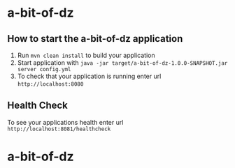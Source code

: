 # a-bit-of-dz

How to start the a-bit-of-dz application
---

1. Run `mvn clean install` to build your application
1. Start application with `java -jar target/a-bit-of-dz-1.0.0-SNAPSHOT.jar server config.yml`
1. To check that your application is running enter url `http://localhost:8080`

Health Check
---

To see your applications health enter url `http://localhost:8081/healthcheck`
# a-bit-of-dz
